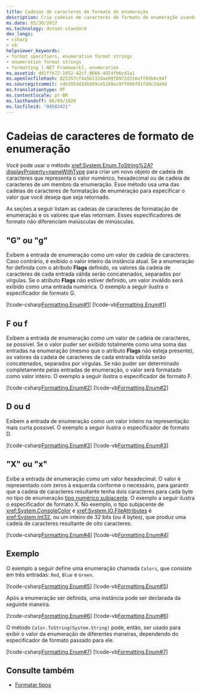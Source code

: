 ```yaml
---
title: Cadeias de caracteres de formato de enumeração
description: Crie cadeias de caracteres de formato de enumeração usando o método enum. ToString no .NET. Formatar valores numéricos, hexadecimais ou de cadeia de caracteres de membros de enumeração.
ms.date: 03/30/2017
ms.technology: dotnet-standard
dev_langs:
- csharp
- vb
helpviewer_keywords:
- format specifiers, enumeration format strings
- enumeration format strings
- formatting [.NET Framework], enumeration
ms.assetid: dd1ff672-1052-42cf-8666-4924fb6cd1a1
ms.openlocfilehash: 825357cf4a56132dae0870972d316eff89b0c94f
ms.sourcegitcommit: cdb295dd1db589ce5169ac9ff096f01fd0c2da9d
ms.translationtype: MT
ms.contentlocale: pt-BR
ms.lasthandoff: 06/09/2020
ms.locfileid: "84583421"
---
```

# <a name="enumeration-format-strings"></a>Cadeias de caracteres de formato de enumeração

Você pode usar o método <xref:System.Enum.ToString%2A?displayProperty=nameWithType> para criar um novo objeto de cadeia de caracteres que representa o valor numérico, hexadecimal ou de cadeia de caracteres de um membro da enumeração. Esse método usa uma das cadeias de caracteres de formatação de enumeração para especificar o valor que você deseja que seja retornado.

As seções a seguir listam as cadeias de caracteres de formatação de enumeração e os valores que elas retornam. Esses especificadores de formato não diferenciam maiúsculas de minúsculas.

## <a name="g-or-g"></a>"G" ou "g"

Exibem a entrada de enumeração como um valor de cadeia de caracteres. Caso contrário, é exibido o valor inteiro da instância atual. Se a enumeração for definida com o atributo **Flags** definido, os valores da cadeia de caracteres de cada entrada válida serão concatenados, separados por vírgulas. Se o atributo **Flags** não estiver definido, um valor inválido será exibido como uma entrada numérica. O exemplo a seguir ilustra o especificador de formato G.

[!code-csharp[Formatting.Enum#1](~/samples/snippets/csharp/VS_Snippets_CLR/Formatting.Enum/cs/enum1.cs#1)]
[!code-vb[Formatting.Enum#1](~/samples/snippets/visualbasic/VS_Snippets_CLR/Formatting.Enum/vb/enum1.vb#1)]

## <a name="f-or-f"></a>F ou f

Exibem a entrada de enumeração como um valor de cadeia de caracteres, se possível. Se o valor puder ser exibido totalmente como uma soma das entradas na enumeração (mesmo que o atributo **Flags** não esteja presente), os valores da cadeia de caracteres de cada entrada válida serão concatenados, separados por vírgulas. Se não puder ser determinado completamente pelas entradas de enumeração, o valor será formatado como valor inteiro. O exemplo a seguir ilustra o especificador de formato F.

[!code-csharp[Formatting.Enum#2](~/samples/snippets/csharp/VS_Snippets_CLR/Formatting.Enum/cs/enum1.cs#2)]
[!code-vb[Formatting.Enum#2](~/samples/snippets/visualbasic/VS_Snippets_CLR/Formatting.Enum/vb/enum1.vb#2)]

## <a name="d-or-d"></a>D ou d

Exibem a entrada de enumeração como um valor inteiro na representação mais curta possível. O exemplo a seguir ilustra o especificador de formato D.

[!code-csharp[Formatting.Enum#3](~/samples/snippets/csharp/VS_Snippets_CLR/Formatting.Enum/cs/enum1.cs#3)]
[!code-vb[Formatting.Enum#3](~/samples/snippets/visualbasic/VS_Snippets_CLR/Formatting.Enum/vb/enum1.vb#3)]

## <a name="x-or-x"></a>"X" ou "x"

Exibe a entrada de enumeração como um valor hexadecimal. O valor é representado com zeros à esquerda conforme o necessário, para garantir que a cadeia de caracteres resultante tenha dois caracteres para cada byte no tipo de enumeração [tipo numérico subjacente](xref:System.Enum.GetUnderlyingType%2A). O exemplo a seguir ilustra o especificador de formato X. No exemplo, o tipo subjacente de <xref:System.ConsoleColor> e <xref:System.IO.FileAttributes> é <xref:System.Int32>, ou um inteiro de 32 bits (ou 4 bytes), que produz uma cadeia de caracteres resultante de oito caracteres.

[!code-csharp[Formatting.Enum#4](~/samples/snippets/csharp/VS_Snippets_CLR/Formatting.Enum/cs/enum1.cs#4)]
[!code-vb[Formatting.Enum#4](~/samples/snippets/visualbasic/VS_Snippets_CLR/Formatting.Enum/vb/enum1.vb#4)]

## <a name="example"></a>Exemplo

O exemplo a seguir define uma enumeração chamada `Colors`, que consiste em três entradas: `Red`, `Blue` e `Green`.

[!code-csharp[Formatting.Enum#5](~/samples/snippets/csharp/VS_Snippets_CLR/Formatting.Enum/cs/enum1.cs#5)]
[!code-vb[Formatting.Enum#5](~/samples/snippets/visualbasic/VS_Snippets_CLR/Formatting.Enum/vb/enum1.vb#5)]

Após a enumeração ser definida, uma instância pode ser declarada da seguinte maneira.

[!code-csharp[Formatting.Enum#6](~/samples/snippets/csharp/VS_Snippets_CLR/Formatting.Enum/cs/enum1.cs#6)]
[!code-vb[Formatting.Enum#6](~/samples/snippets/visualbasic/VS_Snippets_CLR/Formatting.Enum/vb/enum1.vb#6)]

O método `Color.ToString(System.String)` pode, então, ser usado para exibir o valor da enumeração de diferentes maneiras, dependendo do especificador de formato passado para ele.

[!code-csharp[Formatting.Enum#7](~/samples/snippets/csharp/VS_Snippets_CLR/Formatting.Enum/cs/enum1.cs#7)]
[!code-vb[Formatting.Enum#7](~/samples/snippets/visualbasic/VS_Snippets_CLR/Formatting.Enum/vb/enum1.vb#7)]

## <a name="see-also"></a>Consulte também

- [Formatar tipos](formatting-types.md)
